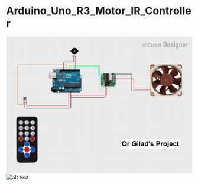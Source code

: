 # Arduino_Uno_R3_Motor_IR_Controller

![alt text](IR%20Motor%20Control%20Diagram.png)
![alt text](Arduino_Uno_Motor_IR_Controller_Actual_Circuit.jpg)
